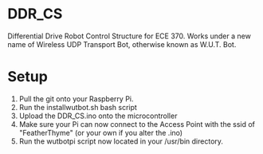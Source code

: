 # DDR_CS
Differential Drive Robot Control Structure for ECE 370.
Works under a new name of Wireless UDP Transport Bot, otherwise known as W.U.T. Bot.

# Setup
1. Pull the git onto your Raspberry Pi.
2. Run the installwutbot.sh bash script
3. Upload the DDR_CS.ino onto the microcontroller
4. Make sure your Pi can now connect to the Access Point with the ssid of "FeatherThyme" (or your own if you alter the .ino)
5. Run the wutbotpi script now located in your /usr/bin directory.
